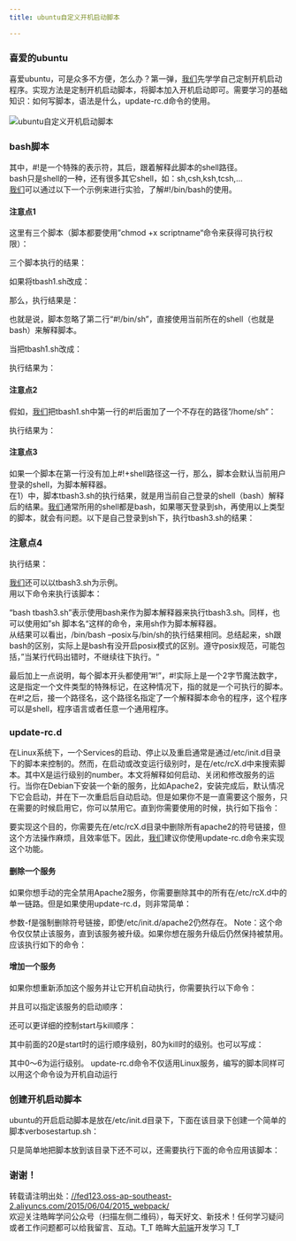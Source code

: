 ```yaml
---
title: ubuntu自定义开机启动脚本

---
```


### [][1]喜爱的ubuntu

喜爱ubuntu，可是众多不方便，怎么办？第一弹，[我们](https://www.w3cdoc.com)先学学自己定制开机启动程序。实现方法是定制开机启动脚本，将脚本加入开机启动即可。需要学习的基础知识：如何写脚本，语法是什么，update-rc.d命令的使用。  
<a></a>  
![ubuntu自定义开机启动脚本][2]

### [][3]bash脚本

其中，#!是一个特殊的表示符，其后，跟着解释此脚本的shell路径。  
bash只是shell的一种，还有很多其它shell，如：sh,csh,ksh,tcsh,…  
[我们](https://www.w3cdoc.com)可以通过以下一个示例来进行实验，了解#!/bin/bash的使用。

#### [][4]注意点1

这里有三个脚本（脚本都要使用”chmod +x scriptname“命令来获得可执行权限）：

三个脚本执行的结果：

如果将tbash1.sh改成：

那么，执行结果是：

也就是说，脚本忽略了第二行“#!/bin/sh”，直接使用当前所在的shell（也就是bash）来解释脚本。

当把tbash1.sh改成：

执行结果为：

#### [][5]注意点2

假如，[我们](https://www.w3cdoc.com)把tbash1.sh中第一行的#!后面加了一个不存在的路径”/home/sh“：

执行结果为：

#### [][6]注意点3

如果一个脚本在第一行没有加上#!+shell路径这一行，那么，脚本会默认当前用户登录的shell，为脚本解释器。  
在1）中，脚本tbash3.sh的执行结果，就是用当前自己登录的shell（bash）解释后的结果。[我们](https://www.w3cdoc.com)通常所用的shell都是bash，如果哪天登录到sh，再使用以上类型的脚本，就会有问题。以下是自己登录到sh下，执行tbash3.sh的结果：

### [][7]注意点4

执行结果：

[我们](https://www.w3cdoc.com)还可以以tbash3.sh为示例。  
用以下命令来执行该脚本：

“bash tbash3.sh”表示使用bash来作为脚本解释器来执行tbash3.sh。同样，也可以使用如”sh 脚本名“这样的命令，来用sh作为脚本解释器。  
从结果可以看出，/bin/bash –posix与/bin/sh的执行结果相同。总结起来，sh跟bash的区别，实际上是bash有没开启posix模式的区别。遵守posix规范，可能包括，”当某行代码出错时，不继续往下执行。“

最后加上一点说明，每个脚本开头都使用”#!”，#!实际上是一个2字节魔法数字，这是指定一个文件类型的特殊标记，在这种情况下，指的就是一个可执行的脚本。在#!之后，接一个路径名，这个路径名指定了一个解释脚本命令的程序，这个程序可以是shell，程序语言或者任意一个通用程序。

### [][8]update-rc.d

在Linux系统下，一个Services的启动、停止以及重启通常是通过/etc/init.d目录下的脚本来控制的。然而，在启动或改变运行级别时，是在/etc/rcX.d中来搜索脚本。其中X是运行级别的number。本文将解释如何启动、关闭和修改服务的运行。当你在Debian下安装一个新的服务，比如Apache2，安装完成后，默认情况下它会启动，并在下一次重启后自动启动。但是如果你不是一直需要这个服务，只在需要的时候启用它，你可以禁用它。直到你需要使用的时候，执行如下指令：

要实现这个目的，你需要先在/etc/rcX.d目录中删除所有apache2的符号链接，但这个方法操作麻烦，且效率低下。因此，[我们](https://www.w3cdoc.com)建议你使用update-rc.d命令来实现这个功能。

#### [][9]删除一个服务

如果你想手动的完全禁用Apache2服务，你需要删除其中的所有在/etc/rcX.d中的单一链路。但是如果使用update-rc.d，则非常简单：

参数-f是强制删除符号链接，即使/etc/init.d/apache2仍然存在。 Note：这个命令仅仅禁止该服务，直到该服务被升级。如果你想在服务升级后仍然保持被禁用。应该执行如下的命令：

#### [][10]增加一个服务

如果你想重新添加这个服务并让它开机自动执行，你需要执行以下命令：

并且可以指定该服务的启动顺序：

还可以更详细的控制start与kill顺序：

其中前面的20是start时的运行顺序级别，80为kill时的级别。也可以写成：

其中0～6为运行级别。 update-rc.d命令不仅适用Linux服务，编写的脚本同样可以用这个命令设为开机自动运行

### [][11]创建开机启动脚本

ubuntu的开启启动脚本是放在/etc/init.d目录下，下面在该目录下创建一个简单的脚本verbosestartup.sh：

只是简单地把脚本放到该目录下还不可以，还需要执行下面的命令应用该脚本：

### [][12]谢谢！

转载请注明出处：<a href="//fed123.oss-ap-southeast-2.aliyuncs.com/2015/06/04/2015_webpack/" target="_blank" rel="external">//fed123.oss-ap-southeast-2.aliyuncs.com/2015/06/04/2015_webpack/</a>  
欢迎关注皓眸学问公众号（扫描左侧二维码），每天好文、新技术！任何学习疑问或者工作问题都可以给我留言、互动。T\_T 皓眸大[前端](https://www.w3cdoc.com)开发学习 T\_T

 [1]: //fed123.oss-ap-southeast-2.aliyuncs.com/2015/08/15/2015_ubuntu1/#喜爱的ubuntu "喜爱的ubuntu"
 [2]: //fed123.oss-ap-southeast-2.aliyuncs.com/wp-content/uploads/2017/08/ubuntu.jpg
 [3]: //fed123.oss-ap-southeast-2.aliyuncs.com/2015/08/15/2015_ubuntu1/#bash脚本 "bash脚本"
 [4]: //fed123.oss-ap-southeast-2.aliyuncs.com/2015/08/15/2015_ubuntu1/#注意点1 "注意点1"
 [5]: //fed123.oss-ap-southeast-2.aliyuncs.com/2015/08/15/2015_ubuntu1/#注意点2 "注意点2"
 [6]: //fed123.oss-ap-southeast-2.aliyuncs.com/2015/08/15/2015_ubuntu1/#注意点3 "注意点3"
 [7]: //fed123.oss-ap-southeast-2.aliyuncs.com/2015/08/15/2015_ubuntu1/#注意点4 "注意点4"
 [8]: //fed123.oss-ap-southeast-2.aliyuncs.com/2015/08/15/2015_ubuntu1/#update-rc-d "update-rc.d"
 [9]: //fed123.oss-ap-southeast-2.aliyuncs.com/2015/08/15/2015_ubuntu1/#删除一个服务 "删除一个服务"
 [10]: //fed123.oss-ap-southeast-2.aliyuncs.com/2015/08/15/2015_ubuntu1/#增加一个服务 "增加一个服务"
 [11]: //fed123.oss-ap-southeast-2.aliyuncs.com/2015/08/15/2015_ubuntu1/#创建开机启动脚本 "创建开机启动脚本"
 [12]: //fed123.oss-ap-southeast-2.aliyuncs.com/2015/08/15/2015_ubuntu1/#谢谢！ "谢谢！"
